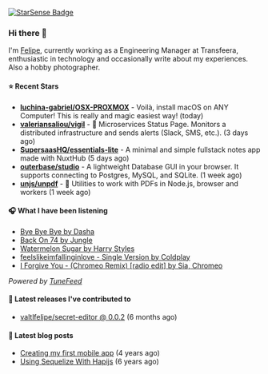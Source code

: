 <a href="https://starsense.app/developer-types" target="_blank"><img src="https://starsense.app/api/badge/?user=valtlfelipe" alt="StarSense Badge"></a>

### Hi there 👋

I'm [Felipe](https://felipevm.com), currently working as a Engineering Manager at Transfeera, enthusiastic in technology and occasionally write about my experiences. Also a hobby photographer.

#### ⭐ Recent Stars
- **[luchina-gabriel/OSX-PROXMOX](https://github.com/luchina-gabriel/OSX-PROXMOX)** - Voilà, install macOS on ANY Computer! This is really and magic easiest way! (today)
- **[valeriansaliou/vigil](https://github.com/valeriansaliou/vigil)** - 🚦 Microservices Status Page. Monitors a distributed infrastructure and sends alerts (Slack, SMS, etc.). (3 days ago)
- **[SupersaasHQ/essentials-lite](https://github.com/SupersaasHQ/essentials-lite)** - A minimal and simple fullstack notes app made with NuxtHub (5 days ago)
- **[outerbase/studio](https://github.com/outerbase/studio)** - A lightweight Database GUI in your browser. It supports connecting to Postgres, MySQL, and SQLite. (1 week ago)
- **[unjs/unpdf](https://github.com/unjs/unpdf)** - 📄 Utilities to work with PDFs in Node.js, browser and workers (1 week ago)

#### 🎧 What I have been listening
- [Bye Bye Bye by Dasha](https://open.spotify.com/track/2hLIuS8Izy0qxhD5TZE9JS)
- [Back On 74 by Jungle](https://open.spotify.com/track/19kHhX6f6EfLU7rcO3RqjO)
- [Watermelon Sugar by Harry Styles](https://open.spotify.com/track/6UelLqGlWMcVH1E5c4H7lY)
- [feelslikeimfallinginlove - Single Version by Coldplay](https://open.spotify.com/track/1YsU8rW2u8z4F0pwOBQ4Ea)
- [I Forgive You - (Chromeo Remix) [radio edit] by Sia, Chromeo](https://open.spotify.com/track/0Y64ssHAJXR643zEnC3R2O)

_Powered by [TuneFeed](https://tunefeed.app?ref=valtlfelipe-gh-profile)_ 

#### 🚀 Latest releases I've contributed to


- [valtlfelipe/secret-editor @ 0.0.2](https://github.com/valtlfelipe/secret-editor/releases/tag/0.0.2) (6 months ago)

#### 📄 Latest blog posts
- [Creating my first mobile app](https://felipevm.com/posts/creating-my-first-mobile-app/) (4 years ago)
- [Using Sequelize With Hapijs](https://felipevm.com/posts/using-sequelize-with-hapijs/) (6 years ago)
